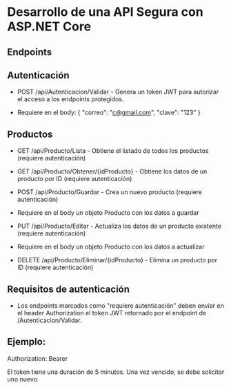# Desarrollo de una API Segura con ASP.NET Core
## Endpoints
## Autenticación
- POST /api/Autenticacion/Validar - Genera un token JWT para autorizar el acceso a los endpoints protegidos.

- Requiere en el body:
{
 "correo": "c@gmail.com",
 "clave": "123" 
}
## Productos
- GET /api/Producto/Lista - Obtiene el listado de todos los productos (requiere autenticación)

- GET /api/Producto/Obtener/{idProducto} - Obtiene los datos de un producto por ID (requiere autenticación)

- POST /api/Producto/Guardar - Crea un nuevo producto (requiere autenticación)

- Requiere en el body un objeto Producto con los datos a guardar
- PUT /api/Producto/Editar - Actualiza los datos de un producto existente (requiere autenticación)

- Requiere en el body un objeto Producto con los datos a actualizar
- DELETE /api/Producto/Eliminar/{idProducto} - Elimina un producto por ID (requiere autenticación)

## Requisitos de autenticación
- Los endpoints marcados como "requiere autenticación" deben enviar en el header Authorization el token JWT retornado por el endpoint de /Autenticacion/Validar.

## Ejemplo:

Authorization: Bearer <token>
	
El token tiene una duración de 5 minutos. Una vez vencido, se debe solicitar uno nuevo.